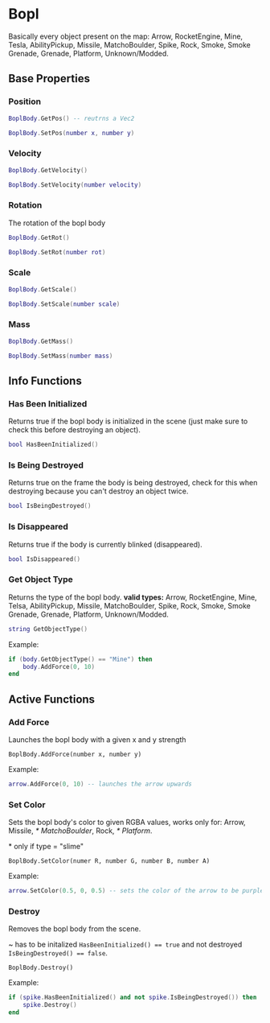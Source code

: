 # Bopl

Basically every object present on the map:
Arrow, RocketEngine, Mine, Tesla, AbilityPickup, Missile, MatchoBoulder, Spike, Rock, Smoke, Smoke Grenade, Grenade, Platform, Unknown/Modded.

## Base Properties

### Position
```lua
BoplBody.GetPos() -- reutrns a Vec2
```

```lua
BoplBody.SetPos(number x, number y)
```

### Velocity
```lua
BoplBody.GetVelocity()
```

```lua
BoplBody.SetVelocity(number velocity)
```

### Rotation
The rotation of the bopl body
```lua
BoplBody.GetRot()
```

```lua
BoplBody.SetRot(number rot)
```

### Scale
```lua
BoplBody.GetScale()
```

```lua
BoplBody.SetScale(number scale)
```

### Mass
```lua
BoplBody.GetMass()
```

```lua
BoplBody.SetMass(number mass)
```

## Info Functions

### Has Been Initialized
Returns true if the bopl body is initialized in the scene (just make sure to check this before destroying an object).

```lua
bool HasBeenInitialized()
```

### Is Being Destroyed
Returns true on the frame the body is being destroyed, check for this when destroying because you can't destroy an object twice.

```lua
bool IsBeingDestroyed()
```

### Is Disappeared
Returns true if the body is currently blinked (disappeared).

```lua
bool IsDisappeared()
```

### Get Object Type
Returns the type of the bopl body.
**valid types:** Arrow, RocketEngine, Mine, Telsa, AbilityPickup, Missile, MatchoBoulder, Spike, Rock, Smoke, Smoke Grenade, Grenade, Platform, Unknown/Modded.

```lua
string GetObjectType()
```

Example:
```lua
if (body.GetObjectType() == "Mine") then
    body.AddForce(0, 10)
end
```

## Active Functions

### Add Force
Launches the bopl body with a given x and y strength

```
BoplBody.AddForce(number x, number y)
```

Example:
```lua
arrow.AddForce(0, 10) -- launches the arrow upwards
```

### Set Color
Sets the bopl body's color to given RGBA values, works only for: Arrow, Missile, *\* MatchoBoulder*, Rock, *\* Platform*.

\* only if type = "slime"

```
BoplBody.SetColor(numer R, number G, number B, number A)
```

Example:
```lua
arrow.SetColor(0.5, 0, 0.5) -- sets the color of the arrow to be purple
```

### Destroy
Removes the bopl body from the scene.

~ has to be initalized `HasBeenInitialized() == true` and not destroyed `IsBeingDestroyed() == false`.

```
BoplBody.Destroy()
```

Example:
```lua
if (spike.HasBeenInitialized() and not spike.IsBeingDestroyed()) then
    spike.Destroy()
end
```